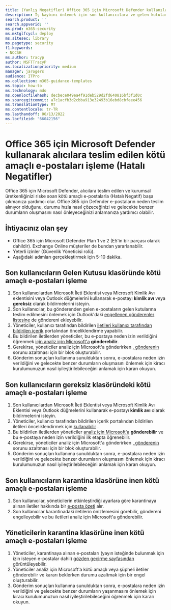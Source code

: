 ```yaml
---
title: (Yanlış Negatifler) Office 365 için Microsoft Defender kullanılarak alıcılara teslim edilen kötü amaçlı e-postalar ile nasıl başa çıkılır?
description: İş kaybını önlemek için son kullanıcılara ve gelen kutularına gelen kötü amaçlı e-postaları (Hatalı Negatifler olarak) Office 365 için Microsoft Defender ile işleme adımları.
search.product: ''
search.appverid: ''
ms.prod: m365-security
ms.mktglfcycl: deploy
ms.sitesec: library
ms.pagetype: security
f1.keywords:
- NOCSH
ms.author: tracyp
author: MSFTTracyP
ms.localizationpriority: medium
manager: jarogers
audience: ITPro
ms.collection: m365-guidance-templates
ms.topic: how-to
ms.technology: mdo
ms.openlocfilehash: decbece049ea4f91deb529d2fd640816bf3f1d0c
ms.sourcegitcommit: a7c1acfb3d2cbba913e32493b16ebd8cbfeee456
ms.translationtype: MT
ms.contentlocale: tr-TR
ms.lasthandoff: 06/13/2022
ms.locfileid: "66042156"
---
```

# <a name="how-to-handle-malicious-emails-that-are-delivered-to-recipients-false-negatives-using-microsoft-defender-for-office-365"></a>Office 365 için Microsoft Defender kullanarak alıcılara teslim edilen kötü amaçlı e-postaları işleme (Hatalı Negatifler)

Office 365 için Microsoft Defender, alıcılara teslim edilen ve kurumsal üretkenliğinizi riske soan kötü amaçlı e-postalarla (Hatalı Negatif) başa çıkmanıza yardımcı olur.
Office 365 için Defender e-postaların neden teslim alınıyor olduğunu, durumu hızla nasıl çözeceğinizi ve gelecekte benzer durumların oluşmasını nasıl önleyeceğinizi anlamanıza yardımcı olabilir.

## <a name="what-youll-need"></a>İhtiyacınız olan şey

- Office 365 için Microsoft Defender Plan 1 ve 2 (E5'in bir parçası olarak dahildir). Exchange Online müşteriler de bundan yararlanabilir.
- Yeterli izinler (Güvenlik Yöneticisi rolü).
- Aşağıdaki adımları gerçekleştirmek için 5-10 dakika.

## <a name="handling-malicious-emails-in-the-inbox-folder-of-end-users"></a>Son kullanıcıların Gelen Kutusu klasöründe kötü amaçlı e-postaları işleme

1. Son kullanıcılardan Microsoft İleti Eklentisi veya Microsoft Kimlik Avı eklentisini veya Outlook düğmelerini kullanarak e-postayı **kimlik avı** veya **gereksiz** olarak bildirmelerini isteyin.
2. Son kullanıcılar, bu gönderenden gelen e-postaların gelen kutularına teslim edilmesini önlemek için Outlook'daki [engellenen gönderenler listesine](https://support.microsoft.com/en-us/office/block-a-mail-sender-b29fd867-cac9-40d8-aed1-659e06a706e4#:~:text=1%20On%20the%20Home%20tab%2C%20in%20the%20Delete,4%20Click%20OK%20in%20both%20open%20dialog%20boxes..) de göndereni ekleyebilir.
3. Yöneticiler, kullanıcı tarafından bildirilen [iletileri kullanıcı tarafından bildirilen içerik](/microsoft-365/security/office-365-security/admin-submission?view=o365-worldwide#view-user-submissions-to-microsoft&preserve-view=true) portalından önceliklendirme yapabilir.
4. Bu bildirilen iletilerden yöneticiler, bu e-postaya neden izin verildiğini öğrenmek [için analiz için Microsoft'a](/microsoft-365/security/office-365-security/admin-submission?view=o365-worldwide#notify-users-from-within-the-portal&preserve-view=true) **gönderebilir**.
5. Gerekirse, yöneticiler analiz için Microsoft'a gönderirken [, gönderenin](/microsoft-365/security/office-365-security/manage-tenant-blocks?view=o365-worldwide&preserve-view=true) sorunu azaltması için bir blok oluşturabilir.
6. Gönderim sonuçları kullanıma sunulduktan sonra, e-postalara neden izin verildiğini ve gelecekte benzer durumların oluşmasını önlemek için kiracı kurulumunuzun nasıl iyileştirilebileceğini anlamak için kararı okuyun.

## <a name="handling-malicious-emails-in-junk-folder-of-end-users"></a>Son kullanıcıların gereksiz klasöründeki kötü amaçlı e-postaları işleme

1. Son kullanıcılardan Microsoft İleti Eklentisi veya Microsoft Kimlik Avı Eklentisi veya Outlook düğmelerini kullanarak e-postayı **kimlik avı** olarak bildirmelerini isteyin.
2. Yöneticiler, kullanıcı tarafından bildirilen içerik portalından bildirilen iletileri önceliklendirmek için [kullanabilir](/microsoft-365/security/office-365-security/admin-submission?view=o365-worldwide#view-user-submissions-to-microsoft&preserve-view=true) .
3. Bu bildirilen iletilerden yöneticiler [analiz için Microsoft'a](/microsoft-365/security/office-365-security/admin-submission?view=o365-worldwide#notify-users-from-within-the-portal&preserve-view=true) **gönderebilir** ve bu e-postaya neden izin verildiğini ilk etapta öğrenebilir.
4. Gerekirse, yöneticiler analiz için Microsoft'a gönderirken [, gönderenin](/microsoft-365/security/office-365-security/manage-tenant-blocks?view=o365-worldwide&preserve-view=true) sorunu azaltması için bir blok oluşturabilir.
5. Gönderim sonuçları kullanıma sunulduktan sonra, e-postalara neden izin verildiğini ve gelecekte benzer durumların oluşmasını önlemek için kiracı kurulumunuzun nasıl iyileştirilebileceğini anlamak için kararı okuyun.

## <a name="handling-malicious-emails-landing-in-the-quarantine-folder-of-end-users"></a>Son kullanıcıların karantina klasörüne inen kötü amaçlı e-postaları işleme

1. Son kullanıcılar, yöneticilerin etkinleştirdiği ayarlara göre karantinaya alınan iletiler hakkında bir [e-posta özeti](/microsoft-365/security/office-365-security/use-spam-notifications-to-release-and-report-quarantined-messages?view=o365-worldwide&preserve-view=true) alır.
2. Son kullanıcılar karantinadaki iletilerin önizlemesini görebilir, göndereni engelleyebilir ve bu iletileri analiz için Microsoft'a gönderebilir.

## <a name="handling-malicious-emails-landing-in-the-quarantine-folder-of-admins"></a>Yöneticilerin karantina klasörüne inen kötü amaçlı e-postaları işleme

1. Yöneticiler, karantinaya alınan e-postaları (yayın isteğinde bulunmak için izin isteyen e-postalar dahil) [gözden geçirme sayfasından](/microsoft-365/security/office-365-security/manage-quarantined-messages-and-files?view=o365-worldwide&preserve-view=true) görüntüleyebilir.
2. Yöneticiler analiz için Microsoft'a kötü amaçlı veya şüpheli iletiler gönderebilir ve kararı beklerken durumu azaltmak için bir engel oluşturabilir.
3. Gönderim sonuçları kullanıma sunulduktan sonra, e-postalara neden izin verildiğini ve gelecekte benzer durumların yaşanmasını önlemek için kiracı kurulumunuzun nasıl iyileştirilebileceğini öğrenmek için kararı okuyun.
